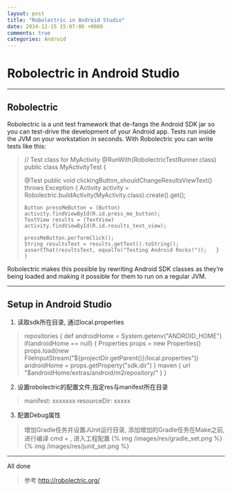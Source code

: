 ```yaml
---
layout: post
title: "Robolectric in Android Studio"
date: 2014-12-15 15:07:06 +0800
comments: true
categories: Android
---
```



Robolectric in Android Studio
=============================

----------

Robolectric
-----------
Robolectric is a unit test framework that de-fangs the Android SDK jar so you can test-drive the development of your Android app. Tests run inside the JVM on your workstation in seconds. With Robolectric you can write tests like this:

> // Test class for MyActivity @RunWith(RobolectricTestRunner.class)
> public class MyActivityTest {
> 
>   @Test   public void clickingButton_shouldChangeResultsViewText()
> throws Exception {
>     Activity activity = Robolectric.buildActivity(MyActivity.class).create().get();
> 
>     Button pressMeButton = (Button) activity.findViewById(R.id.press_me_button);
>     TextView results = (TextView) activity.findViewById(R.id.results_text_view);
> 
>     pressMeButton.performClick();
>     String resultsText = results.getText().toString();
>     assertThat(resultsText, equalTo("Testing Android Rocks!"));   } }

Robolectric makes this possible by rewriting Android SDK classes as they’re being loaded and making it possible for them to run on a regular JVM. 

----------

Setup in Android Studio
-----------------------

1. 读取sdk所在目录, 通过local.properties 
> repositories {
>   def androidHome = System.getenv("ANDROID_HOME")
>    if(androidHome == null) {
>      Properties props = new Properties()
>     props.load(new FileInputStream("${projectDir.getParent()}/local.properties"))
>       androidHome = props.getProperty("sdk.dir")
>    }
>    maven {
>        url "$androidHome/extras/android/m2repository/"
>    }
>}
2. 设置robolectric的配置文件,指定res与manifest所在目录
> manifest: xxxxxxx
> resourceDir: xxxxx

3. 配置Debug属性
>  增加Gradle任务并设置JUnit运行目录, 添加增加的Gradle任务在Make之前,进行编译
>  cmd + , 进入工程配置
{% img /images/res/gradle_set.png %}
{% img /images/res/junit_set.png %}

 
----------

All done


> 参考
> http://robolectric.org/


 


